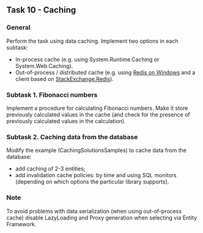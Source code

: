 ## Task 10 - Caching

### General

Perform the task using data caching. Implement two options in each subtask:
+ In-process cache (e.g. using System.Runtime.Caching or System.Web.Caching).
+ Out-of-process / distributed cache (e.g. using [Redis on Windows](https://github.com/MSOpenTech/Redis) and a client based on [StackExchange.Redis](https://github.com/StackExchange/StackExchange.Redis)).

### Subtask 1. Fibonacci numbers

Implement a procedure for calculating Fibonacci numbers. Make it store previously calculated values in the cache (and check for the presence of previously calculated values in the calculation). 

### Subtask 2. Caching data from the database

Modify the example (CachingSolutionsSamples) to cache data from the database:
+ add caching of 2-3 entities;
+ add invalidation cache policies: by time and using SQL monitors (depending on which options the particular library supports).

### Note

To avoid problems with data serialization (when using out-of-process cache) disable LazyLoading and Proxy generation when selecting via Entity Framework.
